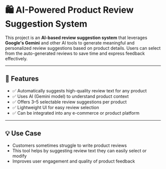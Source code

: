 # 🛍️ AI-Powered Product Review Suggestion System
 
This project is an **AI-based review suggestion system** that leverages **Google's Gemini** and other AI tools to generate meaningful and personalized review suggestions based on product details. Users can select from the auto-generated reviews to save time and express feedback effectively.
 
---
 
## 🚀 Features
 
- ✅ Automatically suggests high-quality review text for any product
- ✅ Uses AI (Gemini model) to understand product context
- ✅ Offers 3–5 selectable review suggestions per product
- ✅ Lightweight UI for easy review selection
- ✅ Can be integrated into any e-commerce or product platform
 
---
 
## 💡 Use Case
 
- Customers sometimes struggle to write product reviews
- This tool helps by suggesting review text they can easily select or modify
- Improves user engagement and quality of product feedback
